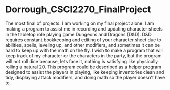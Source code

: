 # Dorrough_CSCI2270_FinalProject
The most final of projects.
I am working on my final project alone.
I am making a program to assist me in recording and updating character sheets in the tabletop role playing game Dungeons and Dragons (D&D). D&D requires constant bookkeeping and editing of your character sheet due to abilities, spells, leveling up, and other modifiers, and sometimes it can be hard to keep up with the math on the fly. I wish to make a program that will keep track of my character or the characters in the party, but the program will not roll dice because, lets face it, nothing is satisfying like physically rolling a natural 20. This program could be described as a helper program designed to assist the players in playing, like keeping inventories clean and tidy, displaying attack modifiers, and doing math so the player doesn't have to.

